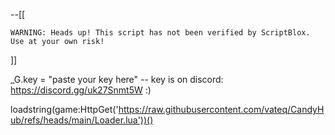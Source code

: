 --[[



	WARNING: Heads up! This script has not been verified by ScriptBlox. Use at your own risk!



]]



_G.key = "paste your key here" -- key is on discord: https://discord.gg/uk27Snmt5W :)



loadstring(game:HttpGet('https://raw.githubusercontent.com/vateq/CandyHub/refs/heads/main/Loader.lua'))()
